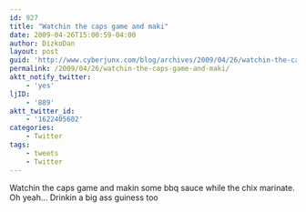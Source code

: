 ```yaml
---
id: 927
title: "Watchin the caps game and maki"
date: 2009-04-26T15:00:59-04:00
author: DizkoDan
layout: post
guid: 'http://www.cyberjunx.com/blog/archives/2009/04/26/watchin-the-caps-game-and-maki/'
permalink: /2009/04/26/watchin-the-caps-game-and-maki/
aktt_notify_twitter:
    - 'yes'
ljID:
    - '889'
aktt_twitter_id:
    - '1622405602'
categories:
    - Twitter
tags:
    - tweets
    - Twitter
---
```


Watchin the caps game and makin some bbq sauce while the chix marinate. Oh yeah… Drinkin a big ass guiness too